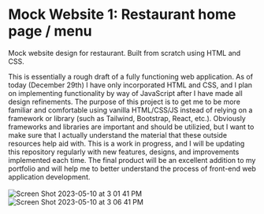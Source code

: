 # Mock Website 1: Restaurant home page / menu


Mock website design for restaurant. Built from scratch using HTML and CSS.


This is essentially a rough draft of a fully functioning web application. As of today (December 29th) I have only incorporated HTML and CSS, and I plan on implementing functionality by way of JavaScript after I have made all design refinements.
The purpose of this project is to get me to be more familiar and comfortable using vanilla HTML/CSS/JS instead of relying on a framework or library (such as Tailwind, Bootstrap, React, etc.). Obviously frameworks and libraries are important and should be utilizied, but I want to make sure that I actually understand the material that these outside resources help aid with. This is a work in progress, and I will be updating this repository regularly with new features, designs, and improvements implemented each time. The final product will be an excellent addition to my portfolio and will help me to better understand the process of front-end web application development.
<br>
<br>
![Screen Shot 2023-05-10 at 3 01 41 PM](https://github.com/MurtajizMehdi/Mock-Website-1/assets/90480945/b78da212-ef63-4f63-8855-ad71c61f5718)
![Screen Shot 2023-05-10 at 3 06 41 PM](https://github.com/MurtajizMehdi/Mock-Website-1/assets/90480945/78d91844-4dc6-4672-99e6-e51d539f29c3)
